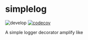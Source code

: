 # simplelog

![develop](https://github.com/devsheva/simplelog/.github/workflows/qa.yml/badge.svg?branch=develop)
[![codecov](https://codecov.io/gh/devsheva/simplelog/graph/badge.svg?token=JGWnEu7EOI)](https://codecov.io/gh/devsheva/simplelog)

A simple logger decorator amplify like
